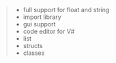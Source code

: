 
> * full support for float and string
> * import library
> * gui support 
> * code editor for V#
> * list
> * structs
> * classes